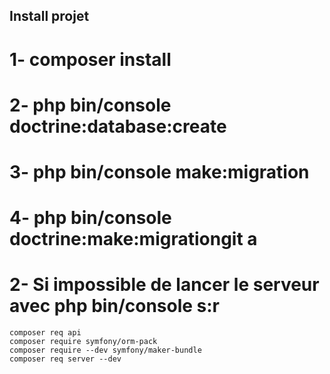 ## Install projet
# 1- composer install
# 2- php bin/console doctrine:database:create
# 3- php bin/console make:migration
# 4- php bin/console doctrine:make:migrationgit a
# 2- Si impossible de lancer le serveur avec php bin/console s:r
    composer req api
    composer require symfony/orm-pack
    composer require --dev symfony/maker-bundle
    composer req server --dev
